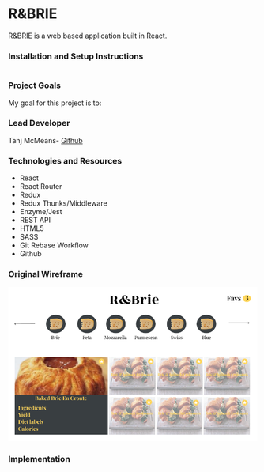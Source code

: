 # **R&BRIE**

R&BRIE is a web based application built in React.

### Installation and Setup Instructions

```

```

### Project Goals

My goal for this project is to:

### Lead Developer

Tanj McMeans- [Github](https://github.com/TMcMeans)

### Technologies and Resources

- React
- React Router
- Redux
- Redux Thunks/Middleware
- Enzyme/Jest
- REST API
- HTML5
- SASS
- Git Rebase Workflow
- Github

### Original Wireframe

![home-page](assets/randbrieWireframe.png)

### Implementation
